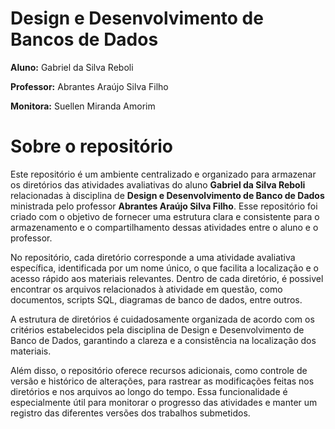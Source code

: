 # Design e Desenvolvimento de Bancos de Dados

**Aluno:** Gabriel da Silva Reboli

**Professor:** Abrantes Araújo Silva Filho

**Monitora:** Suellen Miranda Amorim



# Sobre o repositório

Este repositório é um ambiente centralizado e organizado para armazenar os diretórios das atividades avaliativas do aluno **Gabriel da Silva Reboli** relacionadas à disciplina de **Design e Desenvolvimento de Banco de Dados** ministrada pelo professor **Abrantes Araújo Silva Filho**. Esse repositório foi criado com o objetivo de fornecer uma estrutura clara e consistente para o armazenamento e o compartilhamento dessas atividades entre o aluno e o professor.

No repositório, cada diretório corresponde a uma atividade avaliativa específica, identificada por um nome único, o que facilita a localização e o acesso rápido aos materiais relevantes. Dentro de cada diretório, é possivel encontrar os arquivos relacionados à atividade em questão, como documentos, scripts SQL, diagramas de banco de dados, entre outros.

A estrutura de diretórios é cuidadosamente organizada de acordo com os critérios estabelecidos pela disciplina de Design e Desenvolvimento de Banco de Dados, garantindo a clareza e a consistência na localização dos materiais. 

Além disso, o repositório oferece recursos adicionais, como controle de versão e histórico de alterações, para rastrear as modificações feitas nos diretórios e nos arquivos ao longo do tempo. Essa funcionalidade é especialmente útil para monitorar o progresso das atividades e manter um registro das diferentes versões dos trabalhos submetidos.






